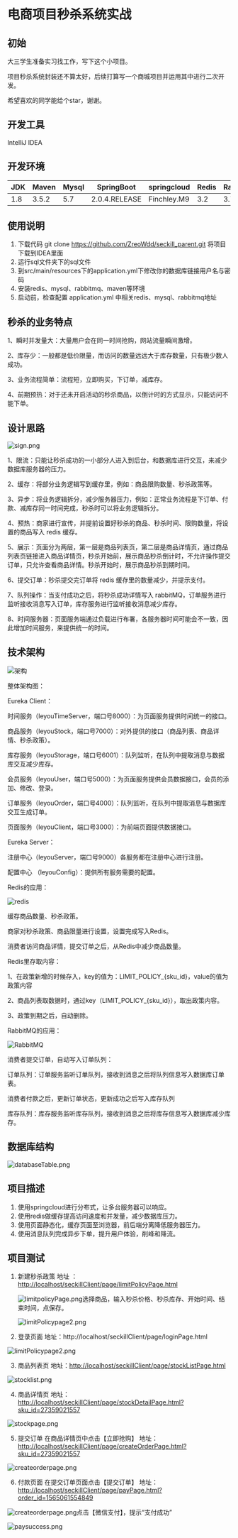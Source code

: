 # 电商项目秒杀系统实战

## 初始

大三学生准备实习找工作，写下这个小项目。

项目秒杀系统封装还不算太好，后续打算写一个商城项目并运用其中进行二次开发。

希望喜欢的同学能给个star，谢谢。

## 开发工具 

IntelliJ IDEA 

## 开发环境				

| JDK  | Maven | Mysql | SpringBoot    | springcloud | Redis | RabbitMQ |
| ---- | ----- | ----- | ------------- | ----------- | ----- | -------- |
| 1.8  | 3.5.2 | 5.7   | 2.0.4.RELEASE | Finchley.M9 | 3.2   | 3.7.14   |

## 使用说明

1. 下载代码 git clone https://github.com/ZreoWdd/seckill_parent.git 将项目下载到IDEA里面
2. 运行sql文件夹下的sql文件
3. 到src/main/resources下的application.yml下修改你的数据库链接用户名与密码
4. 安装redis、mysql、rabbitmq、maven等环境
5. 启动前，检查配置 application.yml 中相关redis、mysql、rabbitmq地址

## 秒杀的业务特点

1、瞬时并发量大：大量用户会在同一时间抢购，网站流量瞬间激增。

2、库存少：一般都是低价限量，而访问的数量远远大于库存数量，只有极少数人成功。

3、业务流程简单：流程短，立即购买，下订单，减库存。

4、前期预热：对于还未开启活动的秒杀商品，以倒计时的方式显示，只能访问不能下单。

## 设计思路

![sign.png](assets/sign.png)

1、限流：只能让秒杀成功的一小部分人进入到后台，和数据库进行交互，来减少数据库服务器的压力。

2、缓存：将部分业务逻辑写到缓存里，例如：商品限购数量、秒杀政策等。

3、异步：将业务逻辑拆分，减少服务器压力，例如：正常业务流程是下订单、付款、减库存同一时间完成，秒杀时可以将业务逻辑拆分。

4、预热：商家进行宣传，并提前设置好秒杀的商品、秒杀时间、限购数量，将设置的商品写入 redis 缓存。

5、展示：页面分为两层，第一层是商品列表页，第二层是商品详情页，通过商品列表页链接进入商品详情页，秒杀开始前，展示商品秒杀倒计时，不允许操作提交订单，只允许查看商品详情。秒杀开始时，展示商品秒杀到期时间。

6、提交订单：秒杀提交完订单将 redis 缓存里的数量减少，并提示支付。

7、队列操作：当支付成功之后，将秒杀成功详情写入 rabbitMQ，订单服务进行监听接收消息写入订单，库存服务进行监听接收消息减少库存。

8、时间服务器：页面服务端通过负载进行布署，各服务器时间可能会不一致，因此增加时间服务，来提供统一的时间。

## 技术架构

![架构](assets/架构.png)

整体架构图：

Eureka Client：

时间服务（leyouTimeServer，端口号8000）：为页面服务提供时间统一的接口。

商品服务（leyouStock，端口号7000）：对外提供的接口（商品列表、商品详情、秒杀政策）。

库存服务（leyouStorage，端口号6001）：队列监听，在队列中提取消息与数据库交互减少库存。

会员服务（leyouUser，端口号5000）：为页面服务提供会员数据接口，会员的添加、修改、登录。

订单服务（leyouOrder，端口号4000）：队列监听，在队列中提取消息与数据库交互生成订单。

页面服务（leyouClient，端口号3000）：为前端页面提供数据接口。

Eureka Server：

注册中心（leyouServer，端口号9000）各服务都在注册中心进行注册。

配置中心 （leyouConfig）：提供所有服务需要的配置。



Redis的应用：

![redis](assets/redis.png)

缓存商品数量、秒杀政策。

商家对秒杀政策、商品限量进行设置，设置完成写入Redis。

消费者访问商品详情，提交订单之后，从Redis中减少商品数量。



Redis里存取内容：

1、在政策新增的时候存入，key的值为：LIMIT_POLICY_{sku_id}，value的值为政策内容

2、商品列表取数据时，通过key（LIMIT_POLICY_{sku_id}），取出政策内容。

3、政策到期之后，自动删除。



RabbitMQ的应用：

![RabbitMQ](assets/RabbitMQ.png)

消费者提交订单，自动写入订单队列：

订单队列：订单服务监听订单队列，接收到消息之后将队列信息写入数据库订单表。

消费者付款之后，更新订单状态，更新成功之后写入库存队列

库存队列：库存服务监听库存队列，接收到消息之后将库存信息写入数据库减少库存。

## 数据库结构 

![databaseTable.png](assets/databaseTable.png)

## 项目描述

1. 使用springcloud进行分布式，让多台服务器可以响应。
2. 使用redis做缓存提高访问速度和并发量，减少数据库压力。
3. 使用页面静态化，缓存页面至浏览器，前后端分离降低服务器压力。
4. 使用消息队列完成异步下单，提升用户体验，削峰和降流。

## 项目测试
1. 新建秒杀政策
	地址 ： <http://localhost/seckillClient/page/limitPolicyPage.html>
	
	![limitpolicyPage.png](assets\limitpolicyPage.png)选择商品，输入秒杀价格、秒杀库存、开始时间、结束时间，点保存。
	
	![limitPolicypage2.png](assets\limitpolicyPage2.png)
	
2. 登录页面
    地址：http://localhost/seckillClient/page/loginPage.html

  ![limitPolicypage2.png](assets\limitpolicyPage2.png)

3. 商品列表页
    地址：<http://localhost/seckillClient/page/stockListPage.html>

  ![stocklist.png](assets/stocklist.png)

4. 商品详情页
    地址：<http://localhost/seckillClient/page/stockDetailPage.html?sku_id=27359021557>

  ![stockpage.png](assets/stockpage.png)

5. 提交订单
    在商品详情页中点击【立即抢购】
    地址：<http://localhost/seckillClient/page/createOrderPage.html?sku_id=27359021557>

  ![createorderpage.png](assets/createorderpage.png)

6. 付款页面
    在提交订单页面点击【提交订单】
    地址：<http://localhost/seckillClient/page/payPage.html?order_id=1565061554849>

  ![createorderpage.png](assets/createorderpage.png)点击【微信支付】，提示“支付成功”

  ![paysuccess.png](assets/paysuccess.png)

  